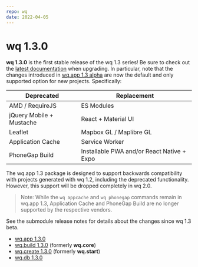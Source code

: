 ```yaml
---
repo: wq
date: 2022-04-05
---
```


# wq 1.3.0

**wq 1.3.0** is the first stable release of the wq 1.3 series!  Be sure to check out the [latest documentation](../index.md) when upgrading. In particular, note that the changes introduced in [wq.app 1.3 alpha](./wq.app-1.3.0a1.md) are now the default and only supported option for new projects.  Specifically:

Deprecated | Replacement
-- | --
AMD / RequireJS | ES Modules
jQuery Mobile + Mustache | React + Material UI
Leaflet | Mapbox GL / Maplibre GL
Application Cache | Service Worker
PhoneGap Build | Installable PWA and/or React Native + Expo

The wq.app 1.3 package is designed to support backwards compatibility with projects generated with wq 1.2, including the deprecated functionality.  However, this support will be dropped completely in wq 2.0.

> Note: While the `wq appcache` and `wq phonegap` commands remain in wq.app 1.3, Application Cache and PhoneGap Build are no longer supported by the respective vendors.

See the submodule release notes for details about the changes since wq 1.3 beta.

* [wq.app 1.3.0](./wq.app-1.3.0.md)
* [wq.build 1.3.0](./wq.build-1.3.0.md) (formerly **wq.core**)
* [wq.create 1.3.0](./wq.create-1.3.0.md) (formerly **wq.start**)
* [wq.db 1.3.0](./wq.db-1.3.0.md)
